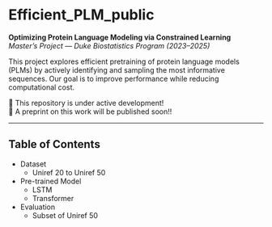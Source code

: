 # Efficient_PLM_public

**Optimizing Protein Language Modeling via Constrained Learning**  
*Master’s Project — Duke Biostatistics Program (2023–2025)*

This project explores efficient pretraining of protein language models (PLMs) by actively identifying and sampling the most informative sequences. Our goal is to improve performance while reducing computational cost.

🚧 This repository is under active development!  
📄 A preprint on this work will be published soon!!

---

## Table of Contents

- Dataset
  - Uniref 20 to Uniref 50 
- Pre-trained Model
  - LSTM
  - Transformer
- Evaluation
  - Subset of Uniref 50

